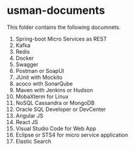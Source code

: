 # usman-documents
This folder contains the following documnets.
1. Spring-boot Micro Services as REST
2. Kafka
3. Redis
4. Docker
5. Swagger
6. Postman or SoapUI
7. JUnit with Mockito
8. acoco with SonarQube
9. Maven with Jenkins or Hudson
10. MobaXterm for Linux
11. NoSQL Cassandra or MongoDB
12. Oracle SQL Developer or DevCenter
13. Angular JS
14. React JS
15. Visual Studio Code for Web App
16. Eclipse or STS4 for micro service application
17. Elastic Search



